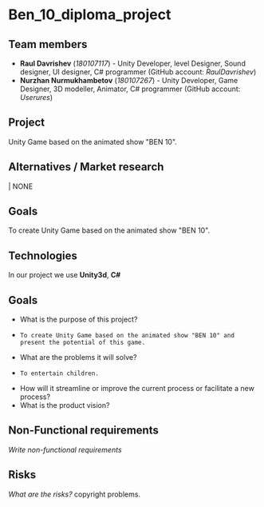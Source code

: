 # Ben_10_diploma_project

## Team members
+ **Raul Davrishev** (*180107117*) - Unity Developer, level Designer, Sound designer, UI designer, C# programmer (GitHub account: *RaulDavrishev*)
+ **Nurzhan Nurmukhambetov** (*180107267*) - Unity Developer, Game Designer, 3D modeller, Animator, C# programmer (GitHub account: *Userures*)

## Project
Unity Game based on the animated show "BEN 10".

## Alternatives / Market research
| NONE

## Goals
To create Unity Game based on the animated show "BEN 10".


## Technologies
In our project we use **Unity3d**, **C#**

## Goals
* What is the purpose of this project?
*     To create Unity Game based on the animated show "BEN 10" and present the potential of this game.
* What are the problems it will solve?
*     To entertain children.
* How will it streamline or improve the current process or facilitate a new process?
* What is the product vision? 

## Non-Functional requirements
*Write non-functional requirements*

## Risks
*What are the risks?*
  copyright problems. 
